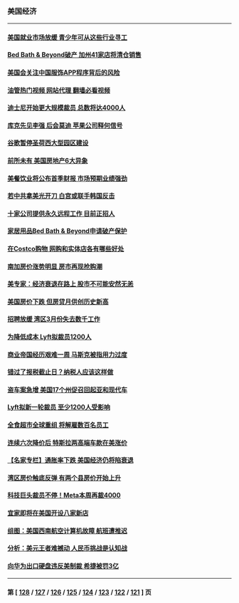 ### 美国经济
---
#### [美国就业市场放缓 青少年可从这些行业寻工](../../pages/ncid1078158/n13981001.md?04260445) 
#### [Bed Bath & Beyond破产 加州41家店将清仓销售](../../pages/ncid1078158/n13980938.md?04260445) 
#### [美国会关注中国服饰APP程序背后的风险](../../pages/ncid1078158/n13980854.md?04260445) 
#### [油管热门视频 网站代理 翻墙必看视频](http://138.2.39.72:81/youtube.html?epic-marker?04260445)
#### [迪士尼开始更大规模裁员 总数将达4000人](../../pages/ncid1078158/n13980763.md?04260445) 
#### [库克先见李强 后会莫迪 苹果公司释何信号](../../pages/ncid1078158/n13979826.md?04260445) 
#### [谷歌暂停圣荷西大型园区建设](../../pages/ncid1078158/n13980299.md?04260445) 
#### [前所未有 美国房地产6大异象](../../pages/ncid1078158/n13980207.md?04260445) 
#### [美餐饮业将公布首季财报 市场预期业绩强劲](../../pages/ncid1078158/n13979895.md?04260445) 
#### [若中共拿美光开刀 白宫或联手韩国反击](../../pages/ncid1078158/n13979985.md?04260445) 
#### [十家公司提供永久远程工作 目前正招人](../../pages/ncid1078158/n13979911.md?04260445) 
#### [家居用品Bed Bath & Beyond申请破产保护](../../pages/ncid1078158/n13979771.md?04260445) 
#### [在Costco购物 网购和实体店各有哪些好处](../../pages/ncid1078158/n13976979.md?04260445) 
#### [南加房价涨势明显 房市再现抢购潮](../../pages/ncid1078158/n13979402.md?04260445) 
#### [美专家：经济衰退在路上 股市不可能安然无恙](../../pages/ncid1078158/n13979325.md?04260445) 
#### [美国房价下跌 但房贷月供创历史新高](../../pages/ncid1078158/n13979281.md?04260445) 
#### [招聘放缓 湾区3月份失去数千工作](../../pages/ncid1078158/n13978906.md?04260445) 
#### [为降低成本 Lyft拟裁员1200人](../../pages/ncid1078158/n13978868.md?04260445) 
#### [商业帝国经历艰难一周 马斯克被指用力过度](../../pages/ncid1078158/n13978598.md?04260445) 
#### [错过了报税截止日？纳税人应该这样做](../../pages/ncid1078158/n13978772.md?04260445) 
#### [盗车案急增 美国17个州促召回起亚和现代车](../../pages/ncid1078158/n13978597.md?04260445) 
#### [Lyft拟新一轮裁员 至少1200人受影响](../../pages/ncid1078158/n13978557.md?04260445) 
#### [全食超市全球重组 将解雇数百名员工](../../pages/ncid1078158/n13978530.md?04260445) 
#### [连续六次降价后 特斯拉两高端车款在美涨价](../../pages/ncid1078158/n13978510.md?04260445) 
#### [【名家专栏】通胀率下跌 美国经济仍将陷衰退](../../pages/ncid1078158/n13975024.md?04260445) 
#### [湾区房价触底反弹 有两个县房价开始上升](../../pages/ncid1078158/n13978098.md?04260445) 
#### [科技巨头裁员不停！Meta本周再裁4000](../../pages/ncid1078158/n13978069.md?04260445) 
#### [宜家即将在美国开设八家新店](../../pages/ncid1078158/n13977757.md?04260445) 
#### [组图：美国西南航空计算机故障 航班遭推迟](../../pages/ncid1078158/n13977360.md?04260445) 
#### [分析：美元王者难撼动 人民币挑战是认知战](../../pages/ncid1078158/n13976125.md?04260445) 
#### [向华为出口硬盘违反美制裁 希捷被罚3亿](../../pages/ncid1078158/n13976812.md?04260445) 

---
#### 第 [ [128](./128.md?04260445) / [127](./127.md?04260445) / [126](./126.md?04260445) / [125](./125.md?04260445) / [124](./124.md?04260445) / [123](./123.md?04260445) / [122](./122.md?04260445) / [121](./121.md?04260445) ] 页
